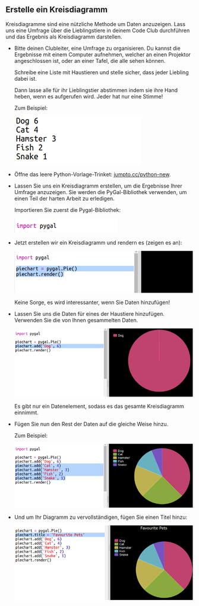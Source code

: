 ## Erstelle ein Kreisdiagramm

Kreisdiagramme sind eine nützliche Methode um Daten anzuzeigen. Lass uns eine Umfrage über die Lieblingstiere in deinem Code Club durchführen und das Ergebnis als Kreisdiagramm darstellen.

+ Bitte deinen Clubleiter, eine Umfrage zu organisieren. Du kannst die Ergebnisse mit einem Computer aufnehmen, welcher an einen Projektor angeschlossen ist, oder an einer Tafel, die alle sehen können.
    
    Schreibe eine Liste mit Haustieren und stelle sicher, dass jeder Liebling dabei ist.
    
    Dann lasse alle für ihr Lieblingstier abstimmen indem sie ihre Hand heben, wenn es aufgerufen wird. Jeder hat nur eine Stimme!
    
    Zum Beispiel:
    
    ![Screenshot](images/pets-favourite.png)

+ Öffne das leere Python-Vorlage-Trinket: <a href="http://jumpto.cc/python-new" target="_blank">jumpto.cc/python-new</a>.

+ Lassen Sie uns ein Kreisdiagramm erstellen, um die Ergebnisse Ihrer Umfrage anzuzeigen. Sie werden die PyGal-Bibliothek verwenden, um einen Teil der harten Arbeit zu erledigen.
    
    Importieren Sie zuerst die Pygal-Bibliothek:
    
    ![Screenshot](images/pets-pygal.png)

+ Jetzt erstellen wir ein Kreisdiagramm und rendern es (zeigen es an):
    
    ![screenshot](images/pets-pie.png)
    
    Keine Sorge, es wird interessanter, wenn Sie Daten hinzufügen!

+ Lassen Sie uns die Daten für eines der Haustiere hinzufügen. Verwenden Sie die von Ihnen gesammelten Daten.
    
    ![screenshot](images/pets-add.png)
    
    Es gibt nur ein Datenelement, sodass es das gesamte Kreisdiagramm einnimmt.

+ Fügen Sie nun den Rest der Daten auf die gleiche Weise hinzu.
    
    Zum Beispiel:
    
    ![Screenshot](images/pets-add-all.png)

+ Und um Ihr Diagramm zu vervollständigen, fügen Sie einen Titel hinzu:
    
    ![Screenshot](images/pets-title.png)